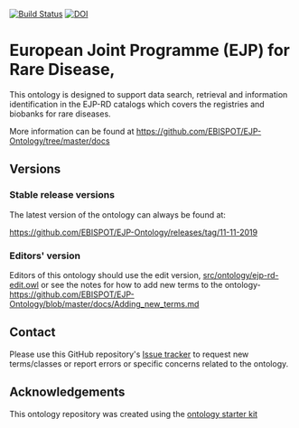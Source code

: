 [![Build Status](https://travis-ci.org/EBISPOT/EJP-Ontology.svg?branch=master)](https://travis-ci.org/EBISPOT/EJP-Ontology)
[![DOI](https://zenodo.org/badge/13996/EBISPOT/EJP-Ontology.svg)](https://zenodo.org/badge/latestdoi/13996/EBISPOT/EJP-Ontology)

# European Joint Programme (EJP) for Rare Disease,

This ontology is designed to support data search, retrieval and information identification in the EJP-RD catalogs which covers the registries and biobanks for rare diseases.


More information can be found at https://github.com/EBISPOT/EJP-Ontology/tree/master/docs

## Versions

### Stable release versions

The latest version of the ontology can always be found at:

https://github.com/EBISPOT/EJP-Ontology/releases/tag/11-11-2019


### Editors' version

Editors of this ontology should use the edit version, [src/ontology/ejp-rd-edit.owl](src/ontology/ejp-rd-edit.owl) or see the notes for how to add new terms to the ontology-https://github.com/EBISPOT/EJP-Ontology/blob/master/docs/Adding_new_terms.md

## Contact

Please use this GitHub repository's [Issue tracker](https://github.com/EBISPOT/EJP-Ontology/issues) to request new terms/classes or report errors or specific concerns related to the ontology.

## Acknowledgements

This ontology repository was created using the [ontology starter kit](https://github.com/INCATools/ontology-starter-kit)
